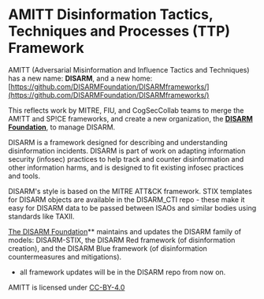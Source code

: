 # AMITT Disinformation Tactics, Techniques and Processes (TTP) Framework

AMITT (Adversarial Misinformation and Influence Tactics and Techniques) has a new name: **DISARM**, and a new home: [https://github.com/DISARMFoundation/DISARMframeworks/](https://github.com/DISARMFoundation/DISARMframeworks/)

This reflects work by MITRE, FIU, and CogSecCollab teams to merge the AM!TT and SP!CE frameworks, and create a new organization, the **[DISARM Foundation](https://www.disarm.foundation/)**, to manage DISARM.

DISARM is a framework designed for describing and understanding disinformation incidents. DISARM is part of work on adapting information security (infosec) practices to help track and counter disinformation and other information harms, and is designed to fit existing infosec practices and tools.

DISARM's style is based on the MITRE ATT&CK framework. STIX templates for DISARM objects are available in the DISARM_CTI repo - these make it easy for DISARM data to be passed between ISAOs and similar bodies using standards like TAXII.

[The DISARM Foundation](https://www.disarm.foundation/)** maintains and updates the DISARM family of models: DISARM-STIX, the DISARM Red framework (of disinformation creation), and the DISARM Blue framework (of disinformation countermeasures and mitigations).  

- all framework updates will be in the DISARM repo from now on.    
  
AMITT is licensed under [CC-BY-4.0](LICENSE.md)
